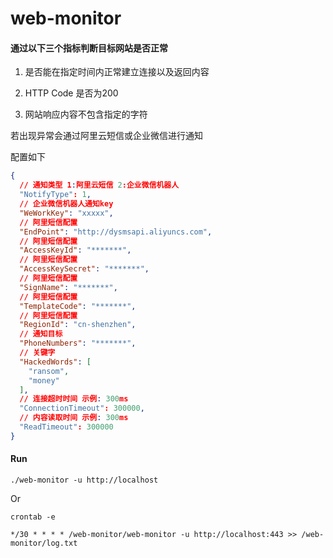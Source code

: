 # web-monitor

#### 通过以下三个指标判断目标网站是否正常

1. 是否能在指定时间内正常建立连接以及返回内容

2. HTTP Code 是否为200

3. 网站响应内容不包含指定的字符

若出现异常会通过阿里云短信或企业微信进行通知

配置如下

```json
{
  // 通知类型 1:阿里云短信 2:企业微信机器人
  "NotifyType": 1,
  // 企业微信机器人通知key
  "WeWorkKey": "xxxxx",
  // 阿里短信配置
  "EndPoint": "http://dysmsapi.aliyuncs.com",
  // 阿里短信配置
  "AccessKeyId": "*******",
  // 阿里短信配置
  "AccessKeySecret": "*******",
  // 阿里短信配置
  "SignName": "*******",
  // 阿里短信配置
  "TemplateCode": "*******",
  // 阿里短信配置
  "RegionId": "cn-shenzhen",
  // 通知目标
  "PhoneNumbers": "*******",
  // 关键字
  "HackedWords": [
    "ransom",
    "money"
  ],
  // 连接超时时间 示例: 300ms
  "ConnectionTimeout": 300000,
  // 内容读取时间 示例: 300ms
  "ReadTimeout": 300000
}
```

#### Run

```
./web-monitor -u http://localhost
```

Or 

`crontab -e`

```
*/30 * * * * /web-monitor/web-monitor -u http://localhost:443 >> /web-monitor/log.txt
```